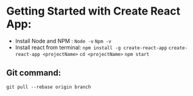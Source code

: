 # Getting Started with Create React App:
- Install Node and NPM :
`Node -v` `Npm -v`
- Install react from terminal:
`npm install -g create-react-app`
`create-react-app <projectName>`
`cd <projectName>`
`npm start`
## Git command:
`git pull --rebase origin branch`
